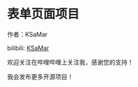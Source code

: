 # 表单页面项目

作者：KSaMar

bilibili: [KSaMar](https://space.bilibili.com/51110915)

欢迎关注在哔哩哔哩上关注我，感谢您的支持！

我会发布更多开源项目！

